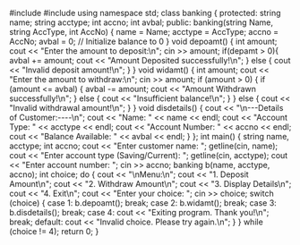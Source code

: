 #include <iostream>
#include <string>
using namespace std;
class banking
{
protected:
string name;
string acctype;
int accno;
int avbal;
public:
banking(string Name, string AccType, int AccNo)
{
name = Name;
acctype = AccType;
accno = AccNo;
avbal = 0; // Initialize balance to 0
}
void depoamt()
{
int amount;
cout << "Enter the amount to deposit:\n";
cin >> amount;
if(depamt > 0){
avbal += amount;
cout << "Amount Deposited successfully!\n";
} else {
cout << "Invalid deposit amount!\n";
}
}
void widamt()
{
int amount;
cout << "Enter the amount to withdraw:\n";
cin >> amount;
if (amount > 0)
{
if (amount <= avbal)
{
avbal -= amount;
cout << "Amount Withdrawn successfully!\n";
}
else
{
cout << "Insufficient balance!\n";
}
}
else
{
cout << "Invalid withdrawal amount!\n";
}
}
void disdetails()
{
cout << "\n---Details of Customer:----\n";
cout << "Name: " << name << endl;
cout << "Account Type: " << acctype << endl;
cout << "Account Number: " << accno << endl;
cout << "Balance Available: " << avbal << endl;
}
};
int main()
{
string name, acctype;
int accno;
cout << "Enter customer name: ";
getline(cin, name);
cout << "Enter account type (Saving/Current): ";
getline(cin, acctype);
cout << "Enter account number: ";
cin >> accno;
banking b(name, acctype, accno);
int choice;
do
{
cout << "\nMenu:\n";
cout << "1. Deposit Amount\n";
cout << "2. Withdraw Amount\n";
cout << "3. Display Details\n";
cout << "4. Exit\n";
cout << "Enter your choice: ";
cin >> choice;
switch (choice)
{
case 1:
b.depoamt();
break;
case 2:
b.widamt();
break;
case 3:
b.disdetails();
break;
case 4:
cout << "Exiting program. Thank you!\n";
break;
default:
cout << "Invalid choice. Please try again.\n";
}
} while (choice != 4);
return 0;
}
